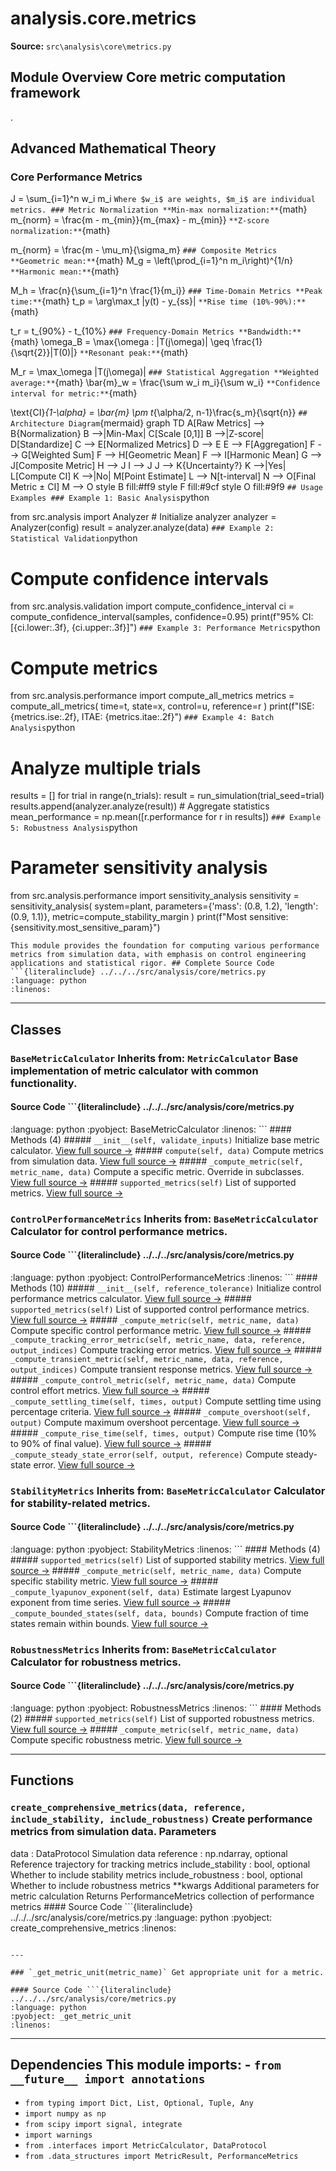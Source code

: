 # analysis.core.metrics

**Source:** `src\analysis\core\metrics.py`

## Module Overview Core metric computation framework

.

## Advanced Mathematical Theory

### Core Performance Metrics


J = \sum_{i=1}^n w_i m_i
``` Where $w_i$ are weights, $m_i$ are individual metrics. ### Metric Normalization **Min-max normalization:** ```{math}
m_{norm} = \frac{m - m_{min}}{m_{max} - m_{min}}
``` **Z-score normalization:** ```{math}

m_{norm} = \frac{m - \mu_m}{\sigma_m}
``` ### Composite Metrics **Geometric mean:** ```{math}
M_g = \left(\prod_{i=1}^n m_i\right)^{1/n}
``` **Harmonic mean:** ```{math}

M_h = \frac{n}{\sum_{i=1}^n \frac{1}{m_i}}
``` ### Time-Domain Metrics **Peak time:** ```{math}
t_p = \arg\max_t |y(t) - y_{ss}|
``` **Rise time (10%-90%):** ```{math}

t_r = t_{90\%} - t_{10\%}
``` ### Frequency-Domain Metrics **Bandwidth:** ```{math}
\omega_B = \max\{\omega : |T(j\omega)| \geq \frac{1}{\sqrt{2}}|T(0)|\}
``` **Resonant peak:** ```{math}

M_r = \max_\omega |T(j\omega)|
``` ### Statistical Aggregation **Weighted average:** ```{math}
\bar{m}_w = \frac{\sum w_i m_i}{\sum w_i}
``` **Confidence interval for metric:** ```{math}

\text{CI}_{1-\alpha} = \bar{m} \pm t_{\alpha/2, n-1}\frac{s_m}{\sqrt{n}}
``` ## Architecture Diagram ```{mermaid}
graph TD A[Raw Metrics] --> B{Normalization} B -->|Min-Max| C[Scale [0,1]] B -->|Z-score| D[Standardize] C --> E[Normalized Metrics] D --> E E --> F[Aggregation] F --> G[Weighted Sum] F --> H[Geometric Mean] F --> I[Harmonic Mean] G --> J[Composite Metric] H --> J I --> J J --> K{Uncertainty?} K -->|Yes| L[Compute CI] K -->|No| M[Point Estimate] L --> N[t-interval] N --> O[Final Metric ± CI] M --> O style B fill:#ff9 style F fill:#9cf style O fill:#9f9
``` ## Usage Examples ### Example 1: Basic Analysis ```python

from src.analysis import Analyzer # Initialize analyzer
analyzer = Analyzer(config)
result = analyzer.analyze(data)
``` ### Example 2: Statistical Validation ```python
# Compute confidence intervals
from src.analysis.validation import compute_confidence_interval ci = compute_confidence_interval(samples, confidence=0.95)
print(f"95% CI: [{ci.lower:.3f}, {ci.upper:.3f}]")
``` ### Example 3: Performance Metrics ```python
# Compute metrics

from src.analysis.performance import compute_all_metrics metrics = compute_all_metrics( time=t, state=x, control=u, reference=r
)
print(f"ISE: {metrics.ise:.2f}, ITAE: {metrics.itae:.2f}")
``` ### Example 4: Batch Analysis ```python
# Analyze multiple trials
results = []
for trial in range(n_trials): result = run_simulation(trial_seed=trial) results.append(analyzer.analyze(result)) # Aggregate statistics
mean_performance = np.mean([r.performance for r in results])
``` ### Example 5: Robustness Analysis ```python
# Parameter sensitivity analysis

from src.analysis.performance import sensitivity_analysis sensitivity = sensitivity_analysis( system=plant, parameters={'mass': (0.8, 1.2), 'length': (0.9, 1.1)}, metric=compute_stability_margin
)
print(f"Most sensitive: {sensitivity.most_sensitive_param}")
```
This module provides the foundation for computing various performance
metrics from simulation data, with emphasis on control engineering
applications and statistical rigor. ## Complete Source Code ```{literalinclude} ../../../src/analysis/core/metrics.py
:language: python
:linenos:
```

---

## Classes

### `BaseMetricCalculator` **Inherits from:** `MetricCalculator` Base implementation of metric calculator with common functionality.

#### Source Code ```{literalinclude} ../../../src/analysis/core/metrics.py

:language: python
:pyobject: BaseMetricCalculator
:linenos:
``` #### Methods (4) ##### `__init__(self, validate_inputs)` Initialize base metric calculator. [View full source →](#method-basemetriccalculator-__init__) ##### `compute(self, data)` Compute metrics from simulation data. [View full source →](#method-basemetriccalculator-compute) ##### `_compute_metric(self, metric_name, data)` Compute a specific metric. Override in subclasses. [View full source →](#method-basemetriccalculator-_compute_metric) ##### `supported_metrics(self)` List of supported metrics. [View full source →](#method-basemetriccalculator-supported_metrics)

### `ControlPerformanceMetrics` **Inherits from:** `BaseMetricCalculator` Calculator for control performance metrics.

#### Source Code ```{literalinclude} ../../../src/analysis/core/metrics.py
:language: python
:pyobject: ControlPerformanceMetrics
:linenos:
``` #### Methods (10) ##### `__init__(self, reference_tolerance)` Initialize control performance metrics calculator. [View full source →](#method-controlperformancemetrics-__init__) ##### `supported_metrics(self)` List of supported control performance metrics. [View full source →](#method-controlperformancemetrics-supported_metrics) ##### `_compute_metric(self, metric_name, data)` Compute specific control performance metric. [View full source →](#method-controlperformancemetrics-_compute_metric) ##### `_compute_tracking_error_metric(self, metric_name, data, reference, output_indices)` Compute tracking error metrics. [View full source →](#method-controlperformancemetrics-_compute_tracking_error_metric) ##### `_compute_transient_metric(self, metric_name, data, reference, output_indices)` Compute transient response metrics. [View full source →](#method-controlperformancemetrics-_compute_transient_metric) ##### `_compute_control_metric(self, metric_name, data)` Compute control effort metrics. [View full source →](#method-controlperformancemetrics-_compute_control_metric) ##### `_compute_settling_time(self, times, output)` Compute settling time using percentage criteria. [View full source →](#method-controlperformancemetrics-_compute_settling_time) ##### `_compute_overshoot(self, output)` Compute maximum overshoot percentage. [View full source →](#method-controlperformancemetrics-_compute_overshoot) ##### `_compute_rise_time(self, times, output)` Compute rise time (10% to 90% of final value). [View full source →](#method-controlperformancemetrics-_compute_rise_time) ##### `_compute_steady_state_error(self, output, reference)` Compute steady-state error. [View full source →](#method-controlperformancemetrics-_compute_steady_state_error)

### `StabilityMetrics` **Inherits from:** `BaseMetricCalculator` Calculator for stability-related metrics.

#### Source Code ```{literalinclude} ../../../src/analysis/core/metrics.py

:language: python
:pyobject: StabilityMetrics
:linenos:
``` #### Methods (4) ##### `supported_metrics(self)` List of supported stability metrics. [View full source →](#method-stabilitymetrics-supported_metrics) ##### `_compute_metric(self, metric_name, data)` Compute specific stability metric. [View full source →](#method-stabilitymetrics-_compute_metric) ##### `_compute_lyapunov_exponent(self, data)` Estimate largest Lyapunov exponent from time series. [View full source →](#method-stabilitymetrics-_compute_lyapunov_exponent) ##### `_compute_bounded_states(self, data, bounds)` Compute fraction of time states remain within bounds. [View full source →](#method-stabilitymetrics-_compute_bounded_states)

### `RobustnessMetrics` **Inherits from:** `BaseMetricCalculator` Calculator for robustness metrics.

#### Source Code ```{literalinclude} ../../../src/analysis/core/metrics.py
:language: python
:pyobject: RobustnessMetrics
:linenos:
``` #### Methods (2) ##### `supported_metrics(self)` List of supported robustness metrics. [View full source →](#method-robustnessmetrics-supported_metrics) ##### `_compute_metric(self, metric_name, data)` Compute specific robustness metric. [View full source →](#method-robustnessmetrics-_compute_metric)

---

## Functions

### `create_comprehensive_metrics(data, reference, include_stability, include_robustness)` Create performance metrics from simulation data. Parameters

data : DataProtocol Simulation data
reference : np.ndarray, optional Reference trajectory for tracking metrics
include_stability : bool, optional Whether to include stability metrics
include_robustness : bool, optional Whether to include robustness metrics
**kwargs Additional parameters for metric calculation Returns
PerformanceMetrics collection of performance metrics #### Source Code ```{literalinclude} ../../../src/analysis/core/metrics.py
:language: python
:pyobject: create_comprehensive_metrics
:linenos:
```

---

### `_get_metric_unit(metric_name)` Get appropriate unit for a metric.

#### Source Code ```{literalinclude} ../../../src/analysis/core/metrics.py
:language: python
:pyobject: _get_metric_unit
:linenos:
```

---

## Dependencies This module imports: - `from __future__ import annotations`

- `from typing import Dict, List, Optional, Tuple, Any`
- `import numpy as np`
- `from scipy import signal, integrate`
- `import warnings`
- `from .interfaces import MetricCalculator, DataProtocol`
- `from .data_structures import MetricResult, PerformanceMetrics`
